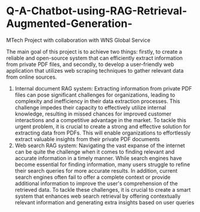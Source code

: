 # Q-A-Chatbot-using-RAG-Retrieval-Augmented-Generation-
MTech Project with collaboration with WNS Global Service

The main goal of this project is to achieve two things: firstly, to create a reliable and open-source system that can efficiently extract information from private PDF files, and secondly, to develop a user-friendly web application that utilizes web scraping techniques to gather relevant data from online sources. 


1. Internal document RAG system: Extracting information from private PDF files can pose significant 
challenges for organizations, leading to complexity and inefficiency in their data extraction processes. 
This challenge impedes their capacity to effectively utilize internal knowledge, resulting in missed 
chances for improved customer interactions and a competitive advantage in the market. To tackle this 
urgent problem, it is crucial to create a strong and effective solution for extracting data from PDFs. 
This will enable organizations to effortlessly extract valuable insights from their private PDF 
documents
2. Web search RAG system: Navigating the vast expanse of the internet can be quite the challenge when 
it comes to finding relevant and accurate information in a timely manner. While search engines have 
become essential for finding information, many users struggle to refine their search queries for more 
accurate results. In addition, current search engines often fail to offer a complete context or provide 
additional information to improve the user's comprehension of the retrieved data. To tackle these 
challenges, it is crucial to create a smart system that enhances web search retrieval by offering 
contextually relevant information and generating extra insights based on user queries